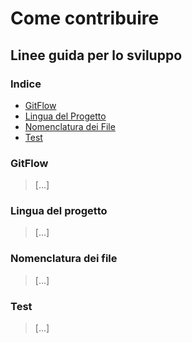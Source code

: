 # Come contribuire

## Linee guida per lo sviluppo

### Indice

- [GitFlow](#gitflow)
- [Lingua del Progetto](#lingua-del-progetto)
- [Nomenclatura dei File](#nomenclatura-dei-file)
- [Test](#test)

### GitFlow

> [...]

### Lingua del progetto

> [...]

### Nomenclatura dei file

> [...]

### Test

> [...]
